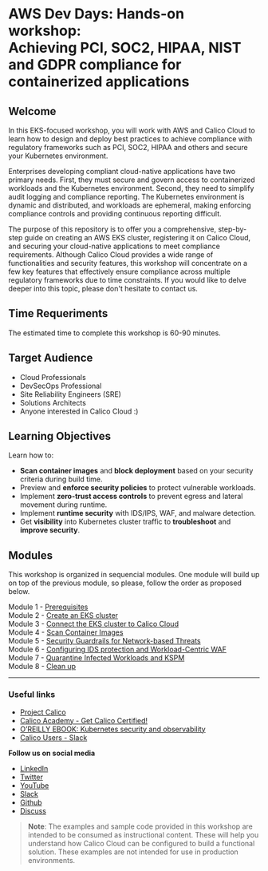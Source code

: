# AWS Dev Days: Hands-on workshop: <br> Achieving PCI, SOC2, HIPAA, NIST and GDPR compliance for containerized applications

## Welcome

In this EKS-focused workshop, you will work with AWS and Calico Cloud to learn how to design and deploy best practices to achieve compliance with regulatory frameworks such as PCI, SOC2, HIPAA and others and secure your Kubernetes environment. 

Enterprises developing compliant cloud-native applications have two primary needs. First, they must secure and govern access to containerized workloads and the Kubernetes environment. Second, they need to simplify audit logging and compliance reporting. The Kubernetes environment is dynamic and distributed, and workloads are ephemeral, making enforcing compliance controls and providing continuous reporting difficult.

The purpose of this repository is to offer you a comprehensive, step-by-step guide on creating an AWS EKS cluster, registering it on Calico Cloud, and securing your cloud-native applications to meet compliance requirements. Although Calico Cloud provides a wide range of functionalities and security features, this workshop will concentrate on a few key features that effectively ensure compliance across multiple regulatory frameworks due to time constraints. If you would like to delve deeper into this topic, please don't hesitate to contact us.

## Time Requeriments

The estimated time to complete this workshop is 60-90 minutes.

## Target Audience

- Cloud Professionals
- DevSecOps Professional
- Site Reliability Engineers (SRE)
- Solutions Architects
- Anyone interested in Calico Cloud :)

## Learning Objectives

Learn how to:
- **Scan container images** and **block deployment** based on your security criteria during build time.
- Preview and **enforce security policies** to protect vulnerable workloads.
- Implement **zero-trust access controls** to prevent egress and lateral movement during runtime.
- Implement **runtime security** with IDS/IPS, WAF, and malware detection.
- Get **visibility** into Kubernetes cluster traffic to **troubleshoot** and **improve security**.

## Modules

This workshop is organized in sequencial modules. One module will build up on top of the previous module, so please, follow the order as proposed below.

Module 1 - [Prerequisites](/modules/module-1-prereq.md)  
Module 2 - [Create an EKS cluster](/modules/module-2-create-eks.md)  
Module 3 - [Connect the EKS cluster to Calico Cloud](/modules/module-3-connect-calicocloud.md)  
Module 4 - [Scan Container Images](/modules/module-4-scan-images.md)  
Module 5 - [Security Guardrails for Network-based Threats](/modules/module-5-security-guardrails.md)  
Module 6 - [Configuring IDS protection and Workload-Centric WAF](/modules/module-6-ids-waf.md)  
Module 7 - [Quarantine Infected Workloads and KSPM](/modules/module-7-quarantine-kspm.md)  
Module 8 - [Clean up](/modules/module-8-clean-up.md)  

--- 

### Useful links

- [Project Calico](https://www.tigera.io/project-calico/)
- [Calico Academy - Get Calico Certified!](https://academy.tigera.io/)
- [O’REILLY EBOOK: Kubernetes security and observability](https://www.tigera.io/lp/kubernetes-security-and-observability-ebook)
- [Calico Users - Slack](https://slack.projectcalico.org/)

**Follow us on social media**

- [LinkedIn](https://www.linkedin.com/company/tigera/)
- [Twitter](https://twitter.com/tigeraio)
- [YouTube](https://www.youtube.com/channel/UC8uN3yhpeBeerGNwDiQbcgw/)
- [Slack](https://calicousers.slack.com/)
- [Github](https://github.com/tigera-solutions/)
- [Discuss](https://discuss.projectcalico.tigera.io/)

> **Note**: The examples and sample code provided in this workshop are intended to be consumed as instructional content. These will help you understand how Calico Cloud can be configured to build a functional solution. These examples are not intended for use in production environments.


